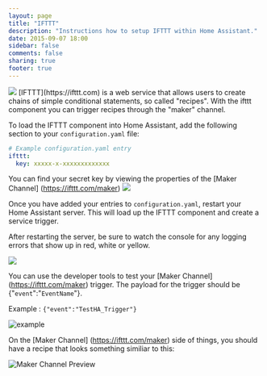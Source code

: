 ```yaml
---
layout: page
title: "IFTTT"
description: "Instructions how to setup IFTTT within Home Assistant."
date: 2015-09-07 18:00
sidebar: false
comments: false
sharing: true
footer: true
---
```

<img src='/images/supported_brands/ifttt.png' class='brand pull-right' />
[IFTTT](https://ifttt.com) is a web service that allows users to create chains of simple conditional statements, so called "recipes". With the ifttt component you can trigger recipes through the "maker" channel.

To load the IFTTT component into Home Assistant, add the following section to your `configuration.yaml` file:

```yaml
# Example configuration.yaml entry
ifttt:
  key: xxxxx-x-xxxxxxxxxxxxx
```

You can find your secret key by viewing the properties of the [Maker Channel] (https://ifttt.com/maker)
![](http://i.imgur.com/9JNHmJe.png)

Once you have added your entries to `configuration.yaml`, restart your Home Assistant server.  This will load up the IFTTT component and create a service trigger.

<p class='note'>
After restarting the server, be sure to watch the console for any logging errors that show up in red, white or yellow.
</p> 

![](http://i.imgur.com/azkEyUl.png)

You can use the developer tools to test your [Maker Channel] (https://ifttt.com/maker) trigger.
The payload for the trigger should be {"`event`":"`EventName`"}.

Example : `{"event":"TestHA_Trigger"}`

![example](http://i.imgur.com/MV1L2np.png)

On the [Maker Channel] (https://ifttt.com/maker) side of things, you should have a recipe that looks something similiar to this:

![Maker Channel Preview](http://i.imgur.com/znvymX7.png)


